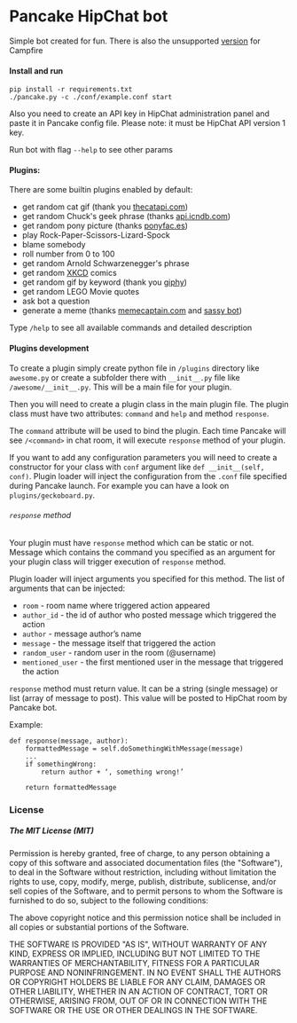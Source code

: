 Pancake HipChat bot
============
Simple bot created for fun. There is also the unsupported [version](https://github.com/idooo/pancake-campfire-bot) for Campfire

#### Install and run

```
pip install -r requirements.txt
./pancake.py -c ./conf/example.conf start
```

Also you need to create an API key in HipChat administration panel and paste it in Pancake config file.
Please note: it must be HipChat API version 1 key.

Run bot with flag `--help` to see other params

#### Plugins:
There are some builtin plugins enabled by default:

+ get random cat gif (thank you [thecatapi.com](http://thecatapi.com))
+ get random Chuck's geek phrase (thanks [api.icndb.com](http://api.icndb.com))
+ get random pony picture (thanks [ponyfac.es](http://ponyfac.es/))
+ play Rock-Paper-Scissors-Lizard-Spock
+ blame somebody
+ roll number from 0 to 100
+ get random Arnold Schwarzenegger's phrase
+ get random [XKCD](http://xkcd.com) comics
+ get random gif by keyword (thank you [giphy](http://api.giphy.com/))
+ get random LEGO Movie quotes
+ ask bot a question
+ generate a meme (thanks [memecaptain.com](http://memecaptain.com) and [sassy bot](https://bitbucket.org/atlassianlabs/ac-koa-hipchat-sassy))

Type `/help` to see all available commands and detailed description

#### Plugins development
To create a plugin simply create python file in `/plugins` directory like `awesome.py` or create a subfolder there with `__init__.py` file like `/awesome/__init__.py`. This will be a main file for your plugin.

Then you will need to create a plugin class in the main plugin file. The plugin class must have two attributes: `command` and `help` and method `response`.

The `command` attribute will be used to bind the plugin. Each time Pancake will see `/<command>` in chat room, it will execute `response` method of your plugin.

If you want to add any configuration parameters you will need to create a constructor for your class with `conf` argument like `def __init__(self, conf)`. Plugin loader will inject the configuration from the `.conf` file specified during Pancake launch. For example you can have a look on `plugins/geckoboard.py`.

###### `response` method
Your plugin must have `response` method which can be static or not. Message which contains the command you specified as an argument for your plugin class will trigger execution of `response` method. 

Plugin loader will inject arguments you specified for this method. The list of arguments that can be injected:

+ `room` - room name where triggered action appeared
+ `author_id` - the id of author who posted message which triggered the action
+ `author` - message author’s name 
+ `message` - the message itself that triggered the action
+ `random_user` - random user in the room (@username)
+ `mentioned_user` - the first mentioned user in the message that triggered the action

`response` method must return value. It can be a string (single message) or list (array of message to post). This value will be posted to HipChat room by Pancake bot.  

Example:

```
def response(message, author):
    formattedMessage = self.doSomethingWithMessage(message)
    ...
    if somethingWrong:
        return author + ‘, something wrong!’
	
	return formattedMessage

```

### License

##### The MIT License (MIT)

Permission is hereby granted, free of charge, to any person obtaining a copy of
this software and associated documentation files (the "Software"), to deal in
the Software without restriction, including without limitation the rights to
use, copy, modify, merge, publish, distribute, sublicense, and/or sell copies of
the Software, and to permit persons to whom the Software is furnished to do so,
subject to the following conditions:

The above copyright notice and this permission notice shall be included in all
copies or substantial portions of the Software.

THE SOFTWARE IS PROVIDED "AS IS", WITHOUT WARRANTY OF ANY KIND, EXPRESS OR
IMPLIED, INCLUDING BUT NOT LIMITED TO THE WARRANTIES OF MERCHANTABILITY, FITNESS
FOR A PARTICULAR PURPOSE AND NONINFRINGEMENT. IN NO EVENT SHALL THE AUTHORS OR
COPYRIGHT HOLDERS BE LIABLE FOR ANY CLAIM, DAMAGES OR OTHER LIABILITY, WHETHER
IN AN ACTION OF CONTRACT, TORT OR OTHERWISE, ARISING FROM, OUT OF OR IN
CONNECTION WITH THE SOFTWARE OR THE USE OR OTHER DEALINGS IN THE SOFTWARE.

